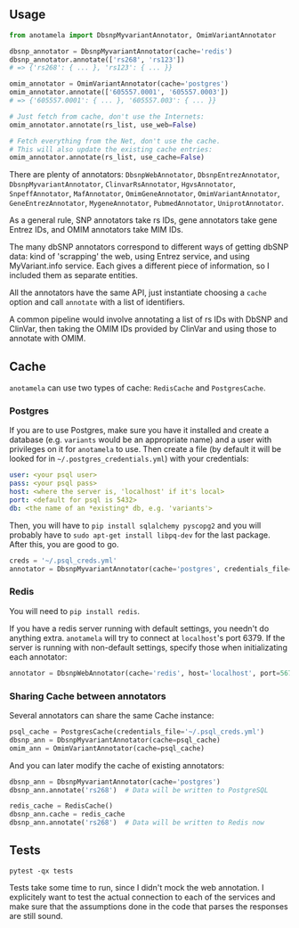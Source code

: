## Usage
```python
from anotamela import DbsnpMyvariantAnnotator, OmimVariantAnnotator

dbsnp_annotator = DbsnpMyvariantAnnotator(cache='redis')
dbsnp_annotator.annotate(['rs268', 'rs123'])
# => {'rs268': { ... }, 'rs123': { ... }}

omim_annotator = OmimVariantAnnotator(cache='postgres')
omim_annotator.annotate(['605557.0001', '605557.0003'])
# => {'605557.0001': { ... }, '605557.003': { ... }}

# Just fetch from cache, don't use the Internets:
omim_annotator.annotate(rs_list, use_web=False)

# Fetch everything from the Net, don't use the cache.
# This will also update the existing cache entries:
omim_annotator.annotate(rs_list, use_cache=False)
```

There are plenty of annotators: `DbsnpWebAnnotator`, `DbsnpEntrezAnnotator`,
`DbsnpMyvariantAnnotator`, `ClinvarRsAnnotator`, `HgvsAnnotator`,
`SnpeffAnnotator`, `MafAnnotator`, `OmimGeneAnnotator`, `OmimVariantAnnotator`,
`GeneEntrezAnnotator`, `MygeneAnnotator`, `PubmedAnnotator`, `UniprotAnnotator`.

As a general rule, SNP annotators take rs IDs, gene annotators take gene Entrez
IDs, and OMIM annotators take MIM IDs.

The many dbSNP annotators correspond to different ways of getting dbSNP data:
kind of 'scrapping' the web, using Entrez service, and using MyVariant.info
service. Each gives a different piece of information, so I included them as
separate entities.

All the annotators have the same API, just instantiate choosing a `cache` option
and call `annotate` with a list of identifiers.

A common pipeline would involve annotating a list of rs IDs with DbSNP and
ClinVar, then taking the OMIM IDs provided by ClinVar and using those to
annotate with OMIM.

## Cache

`anotamela` can use two types of cache: `RedisCache` and `PostgresCache`.

### Postgres

If you are to use Postgres, make sure you have it installed and create a 
database (e.g. `variants` would be an appropriate name) and a user with
privileges on it for `anotamela` to use. Then create a file (by default it will
be looked for in `~/.postgres_credentials.yml`) with your credentials:

```yaml
user: <your psql user>
pass: <your psql pass>
host: <where the server is, 'localhost' if it's local>
port: <default for psql is 5432>
db: <the name of an *existing* db, e.g. 'variants'>
```

Then, you will have to `pip install sqlalchemy pyscopg2` and you will probably
have to `sudo apt-get install libpq-dev` for the last package. After this, you
are good to go.

```python
creds = '~/.psql_creds.yml'
annotator = DbsnpMyvariantAnnotator(cache='postgres', credentials_file=creds)
```

### Redis

You will need to `pip install redis`.

If you have a redis server running with default settings, you needn't do
anything extra. `anotamela` will try to connect at `localhost`'s port 6379.
If the server is running with non-default settings, specify those when
initializating each annotator:

```python
annotator = DbsnpWebAnnotator(cache='redis', host='localhost', port=5678)
```

### Sharing Cache between annotators

Several annotators can share the same Cache instance:

```python
psql_cache = PostgresCache(credentials_file='~/.psql_creds.yml')
dbsnp_ann = DbsnpMyvariantAnnotator(cache=psql_cache)
omim_ann = OmimVariantAnnotator(cache=psql_cache)
```

And you can later modify the cache of existing annotators:

```python
dbsnp_ann = DbsnpMyvariantAnnotator(cache='postgres')
dbsnp_ann.annotate('rs268')  # Data will be written to PostgreSQL

redis_cache = RedisCache()
dbsnp_ann.cache = redis_cache
dbsnp_ann.annotate('rs268')  # Data will be written to Redis now
```

## Tests

`pytest -qx tests`

Tests take some time to run, since I didn't mock the web annotation. I
explicitely want to test the actual connection to each of the services and make
sure that the assumptions done in the code that parses the responses are still
sound.

